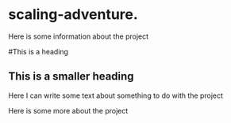 # scaling-adventure.
Here is some information about the project

#This is a heading

## This is a smaller heading

Here I can write some text about something  to do with the project

Here is some more about the project

